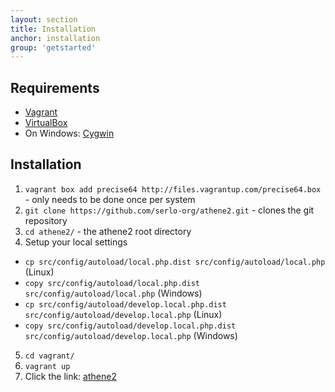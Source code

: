 ```yaml
---
layout: section
title: Installation
anchor: installation
group: 'getstarted'
---
```


## Requirements

* [Vagrant](http://www.vagrantup.com/)
* [VirtualBox](https://www.virtualbox.org/)
* On Windows: [Cygwin](https://www.cygwin.com/)

## Installation

1. `vagrant box add precise64 http://files.vagrantup.com/precise64.box` - only needs to be done once per system
2. `git clone https://github.com/serlo-org/athene2.git` - clones the git repository
3. `cd athene2/` - the athene2 root directory
4. Setup your local settings
 * `cp src/config/autoload/local.php.dist src/config/autoload/local.php` (Linux)
 * `copy src/config/autoload/local.php.dist src/config/autoload/local.php` (Windows)
 * `cp src/config/autoload/develop.local.php.dist src/config/autoload/develop.local.php` (Linux)
 * `copy src/config/autoload/develop.local.php.dist src/config/autoload/develop.local.php` (Windows)
5. `cd vagrant/`
6. `vagrant up`
7. Click the link: [athene2](http://localhost:4567)
